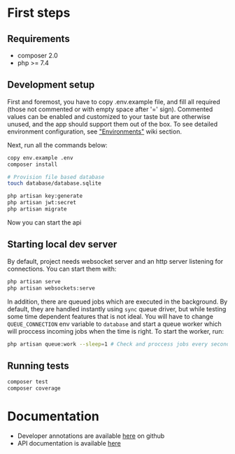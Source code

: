# First steps 
## Requirements
- composer 2.0
- php >= 7.4

## Development setup
First and foremost, you have to copy .env.example file, and fill all required
(those not commented or with empty space after '=' sign). Commented values
can be enabled and customized to your taste but are otherwise unused,
and the app should support them out of the box. To see detailed environment
configuration, see ["Environments"](https://github.com/sekcja-memow/flankers/wiki/Environments) wiki section.

Next, run all the commands below:

```bash
copy env.example .env
composer install

# Provision file based database
touch database/database.sqlite

php artisan key:generate
php artisan jwt:secret
php artisan migrate
```
Now you can start the api
## Starting local dev server

By default, project needs websocket server and an http server
 listening for connections. You can start them with:

```bash
php artisan serve
php artisan websockets:serve
```

In addition, there are queued jobs which are executed
in the background. By default, they are handled instantly
using ``sync`` queue driver, but while testing some time dependent
features that is not ideal. You will have to change ``QUEUE_CONNECTION``
env variable to ``database`` and start a queue worker which will proccess
incoming jobs when the time is right. To start the worker, run:

```bash
php artisan queue:work --sleep=1 # Check and proccess jobs every second
```

## Running tests
```bash
composer test
composer coverage
```

# Documentation
- Developer annotations are available [here](https://github.com/sekcja-memow/flankers/wiki) on github
- API documentation is available [here](https://flapi.lados.dev/docs)
